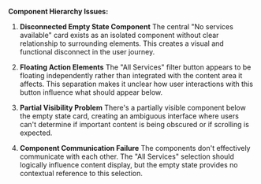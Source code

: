 
**Component Hierarchy Issues:**

1. **Disconnected Empty State Component**
   The central "No services available" card exists as an isolated component without clear relationship to surrounding elements. This creates a visual and functional disconnect in the user journey.

2. **Floating Action Elements**
   The "All Services" filter button appears to be floating independently rather than integrated with the content area it affects. This separation makes it unclear how user interactions with this button influence what should appear below.

3. **Partial Visibility Problem**
   There's a partially visible component below the empty state card, creating an ambiguous interface where users can't determine if important content is being obscured or if scrolling is expected.

4. **Component Communication Failure**
   The components don't effectively communicate with each other. The "All Services" selection should logically influence content display, but the empty state provides no contextual reference to this selection.
